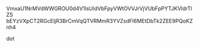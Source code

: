 VmxaU1NrMVdWWGROU0d4V1lsUldVbFpyVWtOVVJrVjVUbFpPYTJKVldrTlZS
bEYzVXpCT2RGcEljR3BrCmVqQTVRMmR3YVZsdFl6MEtDbTk2ZEE9PQoKZnh4

dot